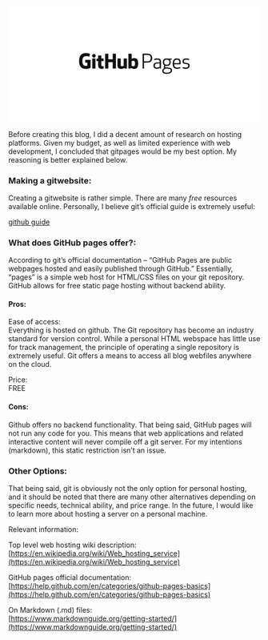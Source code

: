 ![GitHubPages_Logo](/images/githubpages.png)

Before creating this blog, I did a decent amount of research on hosting platforms.  Given my budget, as well as limited experience with web development, I concluded that gitpages would be my best option.  My reasoning is better explained below. 
 
### Making a gitwebsite: 
Creating a gitwebsite is rather simple.  There are many *free* resources available online.  Personally, I believe git’s official guide is extremely useful:  

[github guide](https://guides.github.com/features/pages/)
 
### What does GitHub pages offer?:
According to git’s official documentation – “GitHub Pages are public webpages hosted and easily published through GitHub.”  Essentially, “pages” is a simple web host for HTML/CSS files on your git repository.  GitHub allows for free static page hosting without backend ability.   
 
#### Pros:

Ease of access:  
Everything is hosted on github.  The Git repository has become an industry standard for version control.  While a personal HTML webspace has little use for track management, the principle of operating a single repository is extremely useful.  Git offers a means to access all blog webfiles anywhere on the cloud. 
 
Price:  
FREE
 
#### Cons:
Github offers no backend functionality.  That being said, GitHub pages will not run any code for you.  This means that web applications and related interactive content will never compile off a git server.  For my intentions (markdown), this static restriction isn’t an issue.


### Other Options:
That being said, git is obviously not the only option for personal hosting, and it should be noted that there are many other alternatives depending on specific needs, technical ability, and price range.  In the future, I would like to learn more about hosting a server on a personal machine.
 
Relevant information:  
 
Top level web hosting wiki description:  
[https://en.wikipedia.org/wiki/Web_hosting_service](https://en.wikipedia.org/wiki/Web_hosting_service)
 
 
GitHub pages official documentation:  
[https://help.github.com/en/categories/github-pages-basics](https://help.github.com/en/categories/github-pages-basics)
 
On Markdown (.md) files:  
[https://www.markdownguide.org/getting-started/](https://www.markdownguide.org/getting-started/)

